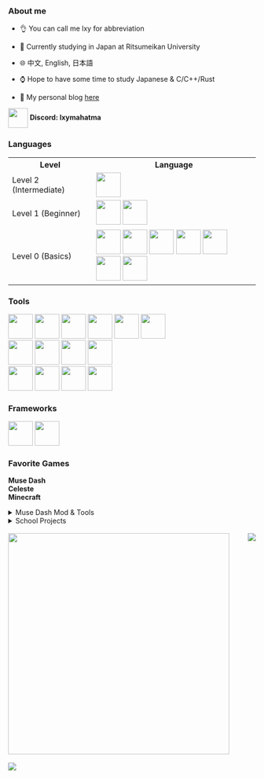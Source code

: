 ### About me

- 👌 You can call me lxy for abbreviation

- 🏫 Currently studying in Japan at Ritsumeikan University

- 🌐 中文, English, 日本語

- ⌚ Hope to have some time to study Japanese & C/C++/Rust

- 📖 My personal blog [here](https://lxymahatma.github.io)

<img align="center" src="https://skillicons.dev/icons?i=discord" height="40" width="40" /> **Discord: lxymahatma**

### Languages

<table>
  <tr>
    <th>Level</th>
    <th>Language</th>
  </tr>
  <tr>
    <td>Level 2 (Intermediate)</td>
    <td>
    <img height="50" width="50" src="https://cdn.jsdelivr.net/gh/devicons/devicon@latest/icons/csharp/csharp-original.svg" />
    </td>
  </tr>
  <tr>
    <td>Level 1 (Beginner)</td>
    <td>
      <img height="50" width="50" src="https://cdn.jsdelivr.net/gh/devicons/devicon@latest/icons/java/java-original.svg">
      <img height="50" width="50" src="https://cdn.jsdelivr.net/gh/devicons/devicon@latest/icons/python/python-original.svg" />
    </td>
  </tr>
  <tr>
    <td>Level 0 (Basics)</td>
    <td>
      <img height="50" width="50" src="https://cdn.jsdelivr.net/gh/devicons/devicon@latest/icons/c/c-original.svg" />
      <img height="50" width="50" src="https://cdn.jsdelivr.net/gh/devicons/devicon@latest/icons/cplusplus/cplusplus-original.svg" />
      <img height="50" width="50" src="https://cdn.jsdelivr.net/gh/devicons/devicon@latest/icons/rust/rust-original.svg" />
      <img height="50" width="50" src="https://cdn.jsdelivr.net/gh/devicons/devicon@latest/icons/html5/html5-original.svg" />
      <img height="50" width="50" src="https://cdn.jsdelivr.net/gh/devicons/devicon@latest/icons/css3/css3-original.svg" />
      <img height="50" width="50" src="https://cdn.jsdelivr.net/gh/devicons/devicon@latest/icons/javascript/javascript-original.svg" />
      <img height="50" width="50" src="https://cdn.jsdelivr.net/gh/devicons/devicon@latest/icons/typescript/typescript-original.svg" />
    </td>
  </tr>
</table>

### Tools

<div>
<img height="50" width="50" src="https://cdn.jsdelivr.net/gh/devicons/devicon@latest/icons/clion/clion-original.svg" />
<img height="50" width="50" src="https://cdn.jsdelivr.net/gh/devicons/devicon@latest/icons/intellij/intellij-original.svg" />
<img height="50" width="50" src="https://cdn.jsdelivr.net/gh/devicons/devicon@latest/icons/phpstorm/phpstorm-original.svg" />
<img height="50" width="50" src="https://cdn.jsdelivr.net/gh/devicons/devicon@latest/icons/pycharm/pycharm-original.svg" />
<img height="50" width="50" src="https://cdn.jsdelivr.net/gh/devicons/devicon@latest/icons/rider/rider-original.svg" />
<img height="50" width="50" src="https://cdn.jsdelivr.net/gh/devicons/devicon@latest/icons/datagrip/datagrip-original.svg" />
</br>

<img height="50" width="50" src="https://cdn.jsdelivr.net/gh/devicons/devicon@latest/icons/visualstudio/visualstudio-original.svg" />
<img height="50" width="50" src="https://cdn.jsdelivr.net/gh/devicons/devicon@latest/icons/vscode/vscode-original.svg" />
<img height="50" width="50" src="https://cdn.jsdelivr.net/gh/devicons/devicon@latest/icons/neovim/neovim-original.svg" />
<img height="50" width="50" src="https://cdn.jsdelivr.net/gh/devicons/devicon@latest/icons/vim/vim-original.svg" />

</br>

<img height="50" width="50" src="https://cdn.jsdelivr.net/gh/devicons/devicon@latest/icons/anaconda/anaconda-original.svg" />
<img height="50" width="50" src="https://cdn.jsdelivr.net/gh/devicons/devicon@latest/icons/git/git-original.svg" />
<img height="50" width="50" src="https://cdn.jsdelivr.net/gh/devicons/devicon@latest/icons/markdown/markdown-original.svg" />
<img height="50" width="50" src="https://cdn.jsdelivr.net/gh/devicons/devicon@latest/icons/mysql/mysql-original.svg" />
</div>

### Frameworks

<div>
<img height="50" width="50" src="https://cdn.jsdelivr.net/gh/devicons/devicon@latest/icons/unity/unity-original.svg" />
<img height="50" width="50" src="https://cdn.jsdelivr.net/gh/devicons/devicon@latest/icons/vuejs/vuejs-original.svg" />
</div>

### Favorite Games

**Muse Dash**</br>
**Celeste**</br>
**Minecraft**</br>

<details>
<summary>Muse Dash Mod & Tools</summary>

- [MDModsDev](https://github.com/MDModsDev)

  - [MuseDashModTools](https://github.com/MDModsDev/MuseDashModTools)
  - [MuseDashModToolsMod](https://github.com/MDModsDev/MuseDashModToolsMod)

- [MDMods](https://github.com/MDMods)
  - [MuseDashMirror](https://github.com/MDMods/MuseDashMirror)
  - [MuseDash.Mod.Template](https://github.com/MDMods/MuseDash.Mod.Template)
  - [BPMDisplay (Archived)](https://github.com/MDMods/BPMDisplay)
  - [ChartReview (Archived)](https://github.com/MDMods/ChartReview)
  - [CustomHitSound (Archived)](https://github.com/MDMods/CustomHitSound)
  - [FC-AP-Indicator (Archived)](https://github.com/MDMods/FC-AP-Indicator)
  - [QuickSwitchCombination (Archived)](https://github.com/MDMods/QuickSwitchCombination)
  - [SongDesc (Archived)](https://github.com/MDMods/SongDesc)
  - [UIDisable (Archived)](https://github.com/MDMods/UIDisable)
  - [HiddenQol (Transferred)](https://github.com/MDMods/HiddenQol)

</details>

<details>
<summary>School Projects</summary>

- [PBL2 (Archived)](https://github.com/lxymahatma/PBL2-Project)
- [PBL3 (Archived)](https://github.com/lxymahatma/PBL3)

</details>

</br>
<div>
<img width="450" src="https://github-readme-stats.vercel.app/api?username=lxymahatma&show_icons=true&count_private=true&&theme=radical&locale=en" />
<img align="right" src="https://github-readme-stats.vercel.app/api/top-langs?username=lxymahatma&show_icons=true&locale=en&layout=compact" />
</div>

</br>
<img src="https://komarev.com/ghpvc/?username=lxymahatma&label=Profile%20views&color=0e75b6&style=flat" />
